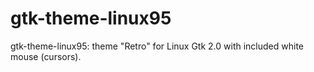 # gtk-theme-linux95
gtk-theme-linux95: theme "Retro" for  Linux Gtk 2.0 with included white mouse (cursors).
